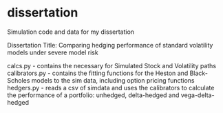 # dissertation
Simulation code and data for my dissertation

Dissertation Title: Comparing hedging performance of standard volatility models under severe model risk

calcs.py - contains the necessary for Simulated Stock and Volatility paths
calibrators.py - contains the fitting functions for the Heston and Black-Scholes models to the sim data, including option pricing functions
hedgers.py - reads a csv of simdata and uses the calibrators to calculate the performance of a portfolio: unhedged, delta-hedged and vega-delta-hedged
